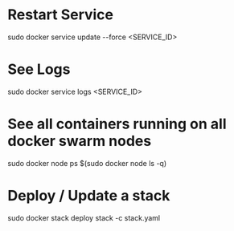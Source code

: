 # Restart Service

sudo docker service update --force <SERVICE_ID>

# See Logs

sudo docker service logs <SERVICE_ID>

# See all containers running on all docker swarm nodes

sudo docker node ps $(sudo docker node ls -q)

# Deploy / Update a stack

sudo docker stack deploy stack -c stack.yaml